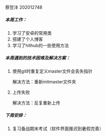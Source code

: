 蔡笠沣 202012748

##### 本周工作：

1. 学习了安卓的常用类
2. 搭建了个人博客
3. 学习了hithub的一些使用方法

##### 本周遇到的技术困难及解决方案：

1. 使用git时重复定义master文件会丢失指针

   解决方法：重新initmaster文件夹

2. 上传失败

   解决方法：反复重新上传

##### 下周安排：

1. 复习备战期末考试（软件界面推迟到暑假完善）

   
